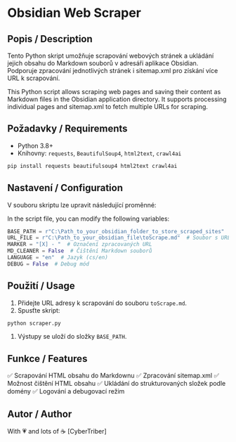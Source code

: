 # Obsidian Web Scraper

## Popis / Description

Tento Python skript umožňuje scrapování webových stránek a ukládání jejich obsahu do Markdown souborů v adresáři aplikace Obsidian. Podporuje zpracování jednotlivých stránek i sitemap.xml pro získání více URL k scrapování.

This Python script allows scraping web pages and saving their content as Markdown files in the Obsidian application directory. It supports processing individual pages and sitemap.xml to fetch multiple URLs for scraping.

## Požadavky / Requirements

- Python 3.8+
- Knihovny: `requests`, `BeautifulSoup4`, `html2text`, `crawl4ai`

```bash
pip install requests beautifulsoup4 html2text crawl4ai
```

## Nastavení / Configuration

V souboru skriptu lze upravit následující proměnné:

In the script file, you can modify the following variables:

```python
BASE_PATH = r"C:\Path_to_your_obsidian_folder_to_store_scraped_sites"  # Cesta k výstupní složce
URL_FILE = r"C:\Path_to_your_obsidian_file\toScrape.md"  # Soubor s URL adresami
MARKER = "[X] - "  # Označení zpracovaných URL
MD_CLEANER = False  # Čištění Markdown souborů
LANGUAGE = "en"  # Jazyk (cs/en)
DEBUG = False  # Debug mód
```

## Použití / Usage

1. Přidejte URL adresy k scrapování do souboru `toScrape.md`.
2. Spusťte skript:

```bash
python scraper.py
```

1. Výstupy se uloží do složky `BASE_PATH`.

## Funkce / Features

✅ Scrapování HTML obsahu do Markdownu 
✅ Zpracování sitemap.xml 
✅ Možnost čištění HTML obsahu 
✅ Ukládání do strukturovaných složek podle domény 
✅ Logování a debugovací režim

## Autor / Author

With 💗 and lots of ☕ [CyberTriber]
